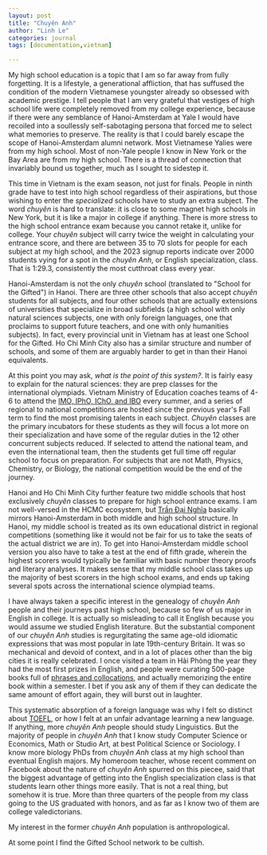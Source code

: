 ```yaml
---
layout: post
title: "Chuyên Anh"
author: "Linh Le"
categories: journal
tags: [documentation,vietnam]

---
```

My high school education is a topic that I am so far away from fully forgetting. It is a lifestyle, a generational affliction, that has suffused the condition of the modern Vietnamese youngster already so obsessed with academic prestige. I tell people that I am very grateful that vestiges of high school life were completely removed from my college experience, because if there were any semblance of Hanoi-Amsterdam at Yale I would have recoiled into a soullessly self-sabotaging persona that forced me to select what memories to preserve. The reality is that I could barely escape the scope of Hanoi-Amsterdam alumni network. Most Vietnamese Yalies were from my high school. Most of non-Yale people I know in New York or the Bay Area are from my high school. There is a thread of connection that invariably bound us together, much as I sought to sidestep it.

This time in Vietnam is the exam season, not just for finals. People in ninth grade have to test into high school regardless of their aspirations, but those wishing to enter the <em>specialized</em> schools have to study an extra subject. The word <em>chuyên</em> is hard to translate: it is close to some magnet high schools in New York, but it is like a major in college if anything. There is more stress to the high school entrance exam because you cannot retake it, unlike for college. Your <em>chuyên</em> subject will carry twice the weight in calculating your entrance score, and there are between 35 to 70 slots for people for each subject at my high school, and the 2023 signup reports indicate over 2000 students vying for a spot in the <em>chuyên Anh</em>, or English specialization, class. That is 1:29.3, consistently the most cutthroat class every year.

Hanoi-Amsterdam is not the only <em>chuyên</em> school (translated to "School for the Gifted") in Hanoi. There are three other schools that also accept <em>chuyên</em> students for all subjects, and four other schools that are actually extensions of universities that specialize in broad subfields (a high school with only natural sciences subjects, one with only foreign languages, one that proclaims to support future teachers, and one with only humanities subjects). In fact, every provincial unit in Vietnam has at least one School for the Gifted. Ho Chi Minh City also has a similar structure and number of schools, and some of them are arguably harder to get in than their Hanoi equivalents.

At this point you may ask, <em>what is the point of this system?</em>. It is fairly easy to explain for the natural sciences: they are prep classes for the international olympiads. Vietnam Ministry of Education coaches teams of 4-6 to attend the [IMO, IPhO, IChO, and IBO](https://simple.wikipedia.org/wiki/International_Science_Olympiad) every summer, and a series of regional to national competitions are hosted since the previous year's Fall term to find the most promising talents in each subject. <em>Chuyên</em> classes are the primary incubators for these students as they will focus a lot more on their specialization and have some of the regular duties in the 12 other concurrent subjects reduced. If selected to attend the national team, and even the international team, then the students get full time off regular school to focus on preparation. For subjects that are not Math, Physics, Chemistry, or Biology, the national competition would be the end of the journey.

Hanoi and Ho Chi Minh City further feature two middle schools that host exclusively <em>chuyên</em> classes to prepare for high school entrance exams. I am not well-versed in the HCMC ecosystem, but [Trần Đại Nghĩa](https://en.wikipedia.org/wiki/Trần_Đại_Nghĩa_High_School_for_the_Gifted) basically mirrors Hanoi-Amsterdam in both middle and high school structure. In Hanoi, my middle school is treated as its own educational district in regional competitions (something like it would not be fair for us to take the seats of the actual district we are in). To get into Hanoi-Amsterdam middle school version you also have to take a test at the end of fifth grade, wherein the highest scorers would typically be familiar with basic number theory proofs and literary analyses. It makes sense that my middle school class takes up the majority of best scorers in the high school exams, and ends up taking several spots across the international science olympiad teams.

I have always taken a specific interest in the genealogy of <em>chuyên Anh</em> people and their journeys past high school, because so few of us major in English in college. It is actually so misleading to call it English because you would assume we studied English literature. But the substantial component of our <em>chuyên Anh</em> studies is regurgitating the same age-old idiomatic expressions that was most popular in late 19th-century Britain. It was so mechanical and devoid of context, and in a lot of places other than the big cities it is really celebrated. I once visited a team in Hải Phòng the year they had the most first prizes in English, and people were curating 500-page books full of [phrases and collocations](https://tailieudieuky.com/ebook/De_thi_OLYMPIC_30_thang_04_mon_Tieng_Anh_page=01), and actually memorizing the entire book within a semester. I bet if you ask any of them if they can dedicate the same amount of effort again, they will burst out in laughter.

This systematic absorption of a foreign language was why I felt so distinct about [TOEFL](https://lemanhlinh.com/journal/2022/08/16/toefl), or how I felt at an unfair advantage learning a new language. If anything, more <em>chuyên Anh</em> people should study Linguistics. But the majority of people in <em>chuyên Anh</em> that I know study Computer Science or Economics, Math or Studio Art, at best Political Science or Sociology. I know more biology PhDs from <em>chuyên Anh</em> class at my high school than eventual English majors. My homeroom teacher, whose recent comment on Facebook about the nature of <em>chuyên Anh</em> spurred on this piecee, said that the biggest advantage of getting into the English specialization class is that students learn other things more easily. That is not a real thing, but somehow it is true. More than three quarters of the people from my class going to the US graduated with honors, and as far as I know two of them are college valedictorians.

My interest in the former <em>chuyên Anh</em> population is anthropological. 

At some point I find the Gifted School network to be cultish. 